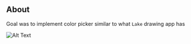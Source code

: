 ## About

Goal was to implement color picker similar to what `Lake` drawing app has

![Alt Text](https://media.giphy.com/media/iEHUN877ghez3MChxI/giphy.gif)


